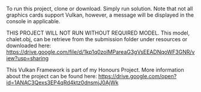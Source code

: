 To run this project, clone or download. Simply run solution. Note that not all graphics cards support Vulkan, however, a message will be displayed in the console in applicable. 

THIS PROJECT WILL NOT RUN WITHOUT REQUIRED MODEL. This model, chalet.obj, can be retrieve from the submission folder under resources or downloaded here:
https://drive.google.com/file/d/1kp1q0zolMPareaG3gVsEEADNqoWF3GNR/view?usp=sharing

This Vulkan Framework is part of my Honours Project. More information about the project can be found here:
https://drive.google.com/open?id=1ANAC3Qexs3EP4qRd4ktz0dnsmjJ0AjWk
